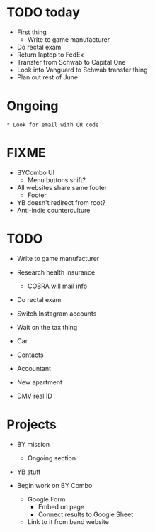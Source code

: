 # TODO today
* First thing
    * Write to game manufacturer
* Do rectal exam
* Return laptop to FedEx
* Transfer from Schwab to Capital One
* Look into Vanguard to Schwab transfer thing
* Plan out rest of June

# Ongoing
    * Look for email with QR code

# FIXME
* BYCombo UI
    * Menu buttons shift?
* All websites share same footer
    * Footer
* YB doesn't redirect from root?
* Anti-indie counterculture

# TODO
* Write to game manufacturer
* Research health insurance
    * COBRA will mail info
* Do rectal exam
* Switch Instagram accounts
* Wait on the tax thing

* Car
* Contacts
* Accountant
* New apartment
* DMV real ID

# Projects
* BY mission
    * Ongoing section
* YB stuff

* Begin work on BY Combo
    * Google Form
        * Embed on page
        * Connect results to Google Sheet
    * Link to it from band website